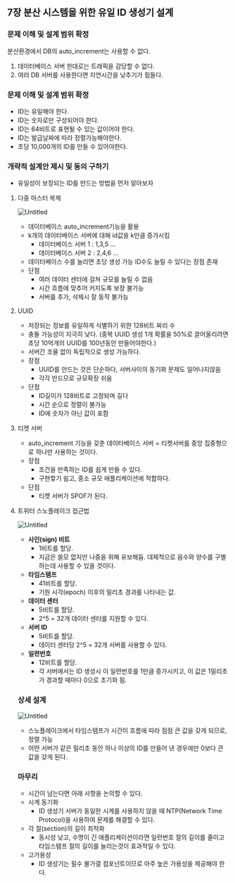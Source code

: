 ## 7장 분산 시스템을 위한 유일 ID 생성기 설계

### 문제 이해 및 설계 범위 확정

분산환경에서 DB의 auto_increment는 사용할 수 없다.

1. 데이터베이스 서버 한대로는 트래픽을 감당할 수 없다.
2. 여러 DB 서버를 사용한다면 지연시간을 낮추기가 힘들다.

### **문제 이해 및 설계 범위 확정**

- ID는 유일해야 한다.
- ID는 숫자로만 구성되어야 한다.
- ID는 64비트로 표현될 수 있는 값이어야 한다.
- ID는 발급날짜에 따라 정렬가능해야한다.
- 초당 10,000개의 ID를 만들 수 있어야한다.

### **개략적 설계안 제시 및 동의 구하기**

- 유일성이 보장되는 ID를 만드는 방법을 먼저 알아보자
1. 다중 마스터 복제
    
    ![Untitled](https://prod-files-secure.s3.us-west-2.amazonaws.com/ee8ffeef-333e-486c-842a-73ee46ce3b12/230928a2-083d-484e-a942-1b2a4930d87f/Untitled.png)
    
    - 데이터베이스 auto_increment기능을 활용
    - k개의 데이터베이스 서버에 대해 id값을 k만큼 증가시킴
        - 데이터베이스 서버 1 : 1,3,5 ...
        - 데이터베이스 서버 2 : 2,4,6 ...
    - 데이터베이스 수를 늘리면 초당 생성 가능 ID수도 늘릴 수 있다는 장점 존재
    - 단점
        - 여러 데이터 센터에 걸쳐 규모를 늘릴 수 없음
        - 시간 흐름에 맞추어 커지도록 보장 불가능
        - 서버를 추가, 삭제시 잘 동작 불가능
2. UUID
    - 저장되는 정보를 유일하게 식별하기 위한 128비트 짜리 수
    - 충돌 가능성이 지극히 낮다. (중복 UUID 생성 1개 확률을 50%로 끌어올리려면 초당 10억개의 UUID를 100년동안 만들어야한다.)
    - 서버간 조율 없이 독립적으로 생성 가능하다.
    - 장점
        - UUID를 만드는 것은 단순하다, 서버사이의 동기화 문제도 일어나지않음
        - 각각 만드므로 규모확장 쉬움
    - 단점
        - ID길이가 128비트로 고정되며 길다
        - 시간 순으로 정렬이 불가능
        - ID에 숫자가 아닌 값이 포함
3. 티켓 서버
    - auto_increment 기능을 갖춘 데이터베이스 서버 = 티켓서버를 중앙 집중형으로 하나만 사용하는 것이다.
    - 장점
        - 조건을 만족하는 ID를 쉽게 만들 수 있다.
        - 구현핳기 쉽고, 중소 규모 애플리케이션에 적합하다.
    - 단점
        - 티켓 서버가 SPOF가 된다.
4. 트위터 스노플레이크 접근법
    
    ![Untitled](https://prod-files-secure.s3.us-west-2.amazonaws.com/ee8ffeef-333e-486c-842a-73ee46ce3b12/cd0576f3-99c0-4be2-9020-7698b8b2069e/Untitled.png)
    
    - **사인(sign) 비트**
        - 1비트를 할당.
        - 지금은 쓸모 없지만 나중을 위해 유보해둠. 대체적으로 음수와 양수를 구별하는데 사용할 수 있을 것이다.
    - **타임스탬프**
        - 41비트를 할당.
        - 기원 시각(epoch) 이후의 밀리초 경과를 나타내는 값.
    - **데이터 센터**
        - 5비트를 할당.
        - 2^5 = 32개 데이터 센터를 지원할 수 있다.
    - **서버 ID**
        - 5비트를 할당.
        - 데이터 센터당 2^5 = 32개 서버를 사용할 수 있다.
    - **일련번호**
        - 12비트를 할당.
        - 각 서버에서는 ID 생성시 이 일련번호를 1만큼 증가시키고, 이 값은 1밀리초가 경과할 때마다 0으로 초기화 됨.
    
    ### 상세 설계
    
    ![Untitled](https://prod-files-secure.s3.us-west-2.amazonaws.com/ee8ffeef-333e-486c-842a-73ee46ce3b12/d6425f93-fd18-4a03-8882-ec01ad0fd30f/Untitled.png)
    
    - 스노플레이크에서 타임스탬프가 시간이 흐름에 따라 점점 큰 값을 갖게 되므로, 정렬 가능
    - 어떤 서버가 같은 밀리초 동안 하나 이상의 ID를 만들어 낸 경우에만 0보다 큰 값을 갖게 된다.
    
    ### 마무리
    
    - 시간이 남는다면 아래 사항을 논의할 수 있다.
    - 시계 동기화
        - ID 생성기 서버가 동일한 시계를 사용하지 않을 때 NTP(Network Time Protocol)을 사용하여 문제를 해결할 수 있다.
    - 각 절(section)의 길이 최적화
        - 동시성 낮고, 수명이 긴 애플리케이션이라면 일련번호 절의 길이를 줄이고 타임스탬프 절의 길이를 늘리는것이 효과적일 수 있다.
    - 고가용성
        - ID 생성기는 필수 불가결 컴포넌트이므로 아주 높은 가용성을 제공해야 한다.
